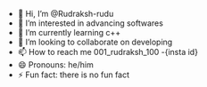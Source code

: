 - 👋 Hi, I’m @Rudraksh-rudu
- 👀 I’m interested in advancing softwares
- 🌱 I’m currently learning c++
- 💞️ I’m looking to collaborate on developing
- 📫 How to reach me 001_rudraksh_100 -{insta id}
- 😄 Pronouns: he/him
- ⚡ Fun fact: there is no fun fact

<!---
Rudraksh-rudu/Rudraksh-rudu is a ✨ special ✨ repository because its `README.md` (this file) appears on your GitHub profile.
You can click the Preview link to take a look at your changes. yes i am very glad to be on github

--->
